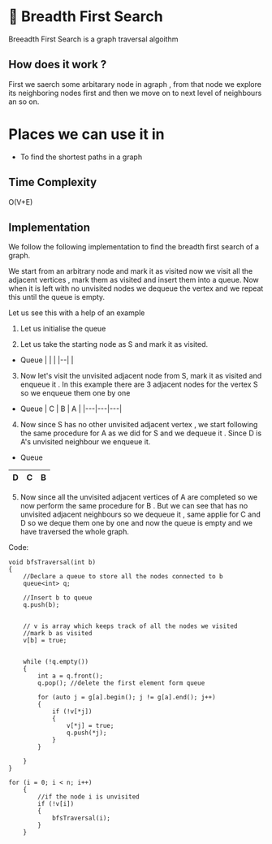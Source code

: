 # :seedling: Breadth First Search 

Breeadth First Search is a graph traversal algoithm 

## How does it work ?
First we saerch some arbitarary node in agraph , from that node we explore its neighboring nodes first and then we move on to next level of neighbours an so on.

# Places we can use it in
- To find the shortest paths in a graph 
## Time Complexity 
O(V+E)

## Implementation

We follow the following implementation to find the breadth first search of a graph.

We start from an arbitrary node and mark it as visited now we visit all the adjacent vertices , mark them as visited and insert them into a queue. Now when it is left with no unvisited nodes we dequeue the vertex and we repeat this until the queue is empty.

Let us see this with a help of an example 



<!-- pic -->
1. Let us initialise the queue 
<!-- pic -->
2. Let us take the starting node as S and mark it as visited.

- Queue
| | |
|--| |
<!-- pic -->
3. Now let's visit the unvisited adjacent node from S, mark it as visited and enqueue it . In this example there are 3 adjacent nodes for the vertex S so we enqueue them one by one 

- Queue 
| C | B | A |
|---|---|---|

4. Now since S has no other unvisited adjacent vertex , we start following the same procedure for A as we did for S and we dequeue it . Since D is A's unvisited neighbour we enqueue it.

- Queue

| D | C | B |
|---|---|---|

5. Now since all the unvisited adjacent vertices of A are completed so we now perform the same procedure for B . But we can see that has no unvisited adjacent neighbours so we dequeue it , same applie for C and D so we deque them one by one and now the queue is empty and we have traversed the whole graph.

Code:

```
void bfsTraversal(int b)
{
    //Declare a queue to store all the nodes connected to b
    queue<int> q;

    //Insert b to queue
    q.push(b);


    // v is array which keeps track of all the nodes we visited
    //mark b as visited 
    v[b] = true;

    
    while (!q.empty())
    {
        int a = q.front();
        q.pop(); //delete the first element form queue

        for (auto j = g[a].begin(); j != g[a].end(); j++)
        {
            if (!v[*j])
            {
                v[*j] = true;
                q.push(*j);
            }
        }

    }
}

for (i = 0; i < n; i++)
    {
        //if the node i is unvisited
        if (!v[i])
        {
            bfsTraversal(i);
        }
    }


```
 